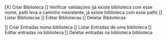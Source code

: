 [X] Criar Biblioteca
  [] Verificar validações (já existe biblioteca com esse nome, path leva a caminho inexistente, já existe biblioteca com esse path)
[] Listar Bibliotecas
[] Editar Bibliotecas
[] Deletar Bibliotecas

[] Criar Entradas numa biblioteca
[] Listar Entradas de uma biblioteca
[] Editar entradas na biblioteca
[] Deletar entradas na biblioteca biblioteca






